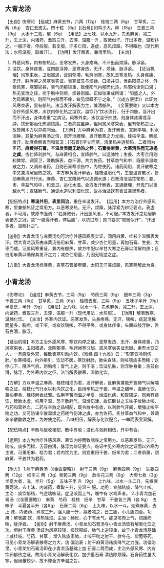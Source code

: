 ## 大青龙汤

【出自】伤寒论
【组成】麻黄去节，六两（12g）　桂枝二两（6g）　甘草炙，二两（6g）　杏仁去皮尖，四十粒
（6g）[[石膏]]如鸡子大，碎（18g）　生姜三两（9g）　大枣十二枚，擘（6g）
【用法】上七味，以水九升，先煮麻黄，减二升，去上沫，内诸药，煮取三升，去滓，温服一升，取微似汗。汗出多者，温粉扑之。一服汗者，停后服。若复服，汗多亡阳，遂虚，恶风烦躁，不得眠也（现代用法：水煎温服，取微汗）。
【功用】发汗解表，兼清里热。
【主治】
1. 外感风寒，内有郁热证。恶寒发热，头身疼痛，不汗出而烦躁，脉浮紧。
2. 溢饮。身体疼重，或四肢浮肿，恶寒身热，无汗，烦躁，脉浮紧。
【证治机理】风寒束表，卫阳被遏，营阴郁滞，毛窍闭塞，故见恶寒发热、头身疼痛、无汗、脉浮紧之风寒表实证。表寒证又与烦躁、口渴并见，当系阳盛之体，外受风寒，寒邪较甚，表气闭郁较重，致使阳气内郁而化热，热邪伤津则口渴；热无宣泄之径，扰于胸中则烦，烦甚则躁。正如张秉成所谓：“阳盛之人，外为风寒骤加，则阳气内郁而不伸，故见烦躁不宁之象。”（《成方便读》）此证为风寒束表，里有郁热。法当发汗解表为主，兼清郁热。
《金匮要略》又以本方治疗外感风寒，水饮内郁化热之溢饮。溢饮乃“饮水流行，归于四肢，当汗出而不汗出，身体疼重”之病证。风寒外束，水饮溢于四肢，则身体疼痛或浮肿，饮邪郁而化热则烦躁。二者病症虽异，但同属风寒束表、里有郁热之证，故皆用本方以异病同治。
【方解】方中麻黄为君，发汗解表、宣肺平喘、利水消肿，其量为麻黄汤之倍，则开泄腠理，发汗散寒之力尤峻。桂枝辛温，解肌发汗，助麻黄解表而和营卫；[[石膏]]辛甘而寒，清里热并透郁热，二者同为臣药。**麻黄得石膏，辛温发表而无助热之弊；石膏得麻黄，大寒清热而无凉遏之虞**。杏仁降利肺气，与麻黄相合，宣降肺气，以适肺性；生姜、大枣合用则和脾胃、调营卫，兼助解表、益汗源，共为佐药。甘草益气和中，既缓辛温峻散之力，又调和诸药，且防石膏寒凉伤中，为佐使药。诸药同用，发汗散寒之中又兼清解里热之效。
本方麻黄发汗解表，桂枝温阳化气，生姜温胃散水，皆助麻黄发汗行水。麻黄、杏仁宣降肺气以通调水道；石膏清泄溢饮郁热；姜、枣、草益气和中，和营卫，运化水湿。全方发汗解表，宣通腠理，开鬼门以发越水气；宣降肺气，通调水道以利湿化饮，故亦治溢饮有表证兼里热者。

【配伍特点】**寒温并用，表里同治**，重在辛温发汗。
【运用】本方为治疗外感风寒，里兼郁热证之常用方。以恶寒发热，无汗，烦躁，脉浮紧为辨证要点。表虚者，不可用，故原书强调：“若脉微弱，汗出恶风者，不可服。”本方发汗之功居解表诸方之冠，故“一服得汗者，停后服”，以防过剂；原书要求“取微似汗”，“汗出多者，温粉扑之”。

【鉴别】大青龙汤与麻黄汤均可治疗外感风寒表实证，同用麻黄、桂枝辛温解表发汗。然大青龙汤系由麻黄汤倍用麻黄、甘草，减少杏仁用量，再加石膏、生姜、大枣而成。证属风寒重证，兼内有郁热，故方中配以辛甘大寒之石膏以清解内热；且倍用麻黄以确保其发汗之力；减杏仁用量，乃因无喘逆之症。

【方歌】大青龙汤桂麻黄，杏草石膏姜枣藏，太阳无汗兼烦躁，风寒两解此为良。


## 小青龙汤 
《伤寒论》
【组成】麻黄去节，三两（9g）　芍药三两（9g）　细辛三两（3g）　干姜三两（6g）　甘草炙，三两（6g）　桂枝去皮，三两（9g）　五味子半升（9g）　半夏洗，半升（9g）
【用法】上八味，以水一斗，先煮麻黄，减二升，去上沫，内诸药，煮取三升，去滓，温服一升（现代用法：水煎服）。
【功用】解表散寒，温肺化饮。
【主治】外寒内饮证。恶寒发热，头身疼痛，无汗，喘咳，痰涎清稀而量多，胸痞，或干呕，或痰饮喘咳，不得平卧，或身体疼重，头面四肢浮肿，舌苔白滑，脉浮。

【证治机理】本方主治外感风寒，寒饮内停之证。恶寒发热、无汗、身体疼重，乃风寒束表，卫阳被遏，营阴郁滞，毛窍闭塞引起，属风寒表实证无疑。素有水饮之人，一旦感受外邪，每致表寒引动内饮。《难经·四十九难》云：“形寒饮冷则伤肺。”水寒相搏，内外相引，饮动不居，寒饮射肺，肺失宣降，则咳喘痰多而稀；饮停心下，阻滞气机，则胸痞；胃气上逆，则干呕；饮溢肌肤，则浮肿身重；舌苔白滑，脉浮，为外寒内饮之征。法当解表散寒，温肺化饮。

【方解】方以辛温之麻黄、桂枝相须为君，发汗解表，且麻黄兼能开宣肺气以解喘咳之证，桂枝化气行水以利内饮之化。臣用辛热之干姜、辛温之细辛，温肺化饮，兼协麻黄、桂枝解表祛邪。佐用辛苦而温之半夏，燥湿化痰，和胃降逆。然素有痰饮，脾肺本虚，纯用辛温，恐辛散耗气，温燥伤津，故伍酸甘之五味子敛肺止咳、芍药和营养血，二药与辛散之品相配，既令散中有收，以利肺气开阖，增强止咳平喘之功，又可防诸辛散温燥之药耗气伤津之虞，亦为佐药。炙甘草益气和中，兼调和辛散酸收之性，为佐使之药。
八味相伍，解表与化饮配合，一举而表里双解。

【配伍特点】辛散与酸收相配，散中有收；温化与敛肺相伍，开中有合。

【运用】本方为治疗外感风寒、寒饮内停而致喘咳之常用方。以恶寒发热，无汗，喘咳，痰多而稀，舌苔白滑，脉浮为辨证要点。临证中见外寒内饮之证而以外寒为主者，可重用麻、桂为君；若内饮为主，则宜重用干姜、细辛为君；二者俱重，则麻黄、干姜共为君药。

【附方】
1.射干麻黄汤（《金匮要略》）　射干三两（9g）　麻黄四两（9g）　生姜四两（12g）　细辛三
两（3g）紫菀三两（9g）　款冬花三两（9g）　大枣七枚（3g）　半夏大者，洗，半升（9g）　五味子半
升（9g）　上九味，以水一斗二升，先煮麻黄两沸，去上沫，内诸药，煮取三升，分温三
服。功用：宣肺祛痰，降气止咳。主治：痰饮郁结，气逆喘咳证。症见咳而上气，喉中有
水鸡声者。
2.小青龙加石膏汤（《金匮要略》）　麻黄　芍药　桂枝　细辛　甘草　干姜各三两（各
9g）　五味子　半夏各半升（各9g）　石膏二两（6g）　上九味，以水一斗，先煮麻黄，去上
沫，内诸药，煮取三升。强人服一升，羸者减之，日三服，小儿服四合。功用：解表蠲
饮，清热除烦。主治：肺胀，心下有水气。症见咳而上气，烦躁而喘，脉浮者。
【鉴别】射干麻黄汤、小青龙加石膏汤与小青龙汤皆有解表化饮之功。但射干麻黄
汤证为风寒较轻，痰饮郁结，肺气上逆较重，故于小青龙汤基础上减桂枝、芍药、甘草；
增入祛痰肃肺，止咳平喘之射干、款冬花、紫菀等药。可见小青龙汤解表散寒之力大，功
偏治表；射干麻黄汤祛痰降气之力强，功偏治里。小青龙加石膏汤即在小青龙汤基础上加
石膏二两而成，主治外感风寒、内有饮邪郁热之证，故用小青龙汤解表化饮，加少量石膏
清热除烦躁。石膏药性虽大寒，但用量较少，故不悖全方辛温之旨。